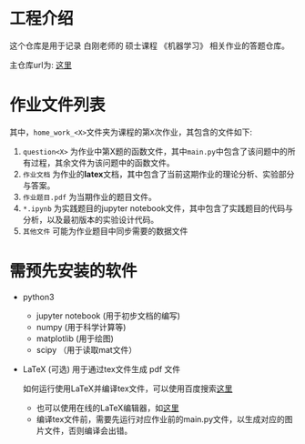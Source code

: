 # 工程介绍
这个仓库是用于记录 白刚老师的 硕士课程 《机器学习》 相关作业的答题仓库。

主仓库url为: [这里](https://github.com/chouheiwa/nankai_software_machine_learning_homework)

# 作业文件列表

其中，`home_work_<X>`文件夹为课程的第`X`次作业，其包含的文件如下:

1. `question<X>` 为作业中第X题的函数文件，其中`main.py`中包含了该问题中的所有过程，其余文件为该问题中的函数文件。
2. `作业文档` 为作业的**latex**文档，其中包含了当前这期作业的理论分析、实验部分与答案。
3. `作业题目.pdf` 为当期作业的题目文件。
4. `*.ipynb` 为实践题目的jupyter notebook文件，其中包含了实践题目的代码与分析，以及最初版本的实验设计代码。
5. `其他文件` 可能为作业题目中同步需要的数据文件


# 需预先安装的软件
- python3
  - jupyter notebook (用于初步文档的编写)
  - numpy (用于科学计算等)
  - matplotlib (用于绘图)
  - scipy （用于读取mat文件）
- LaTeX (可选) 用于通过tex文件生成 pdf 文件
    
    如何运行使用LaTeX并编译tex文件，可以使用百度搜索[这里](https://www.baidu.com/s?wd=LaTeX%20tex%20%E6%96%87%E4%BB%B6%E7%BC%96%E8%AF%91&rsv_spt=1&rsv_iqid=0xca807f20002b2718&issp=1&f=8&rsv_bp=1&rsv_idx=2&ie=utf-8&tn=baiduhome_pg&rsv_dl=tb&rsv_enter=1&rsv_sug2=0&rsv_btype=i&inputT=10575&rsv_sug4=10575)
  - 也可以使用在线的LaTeX编辑器，如[这里](https://www.overleaf.com/)
  - 编译tex文件前，需要先运行对应作业前的main.py文件，以生成对应的图片文件，否则编译会出错。